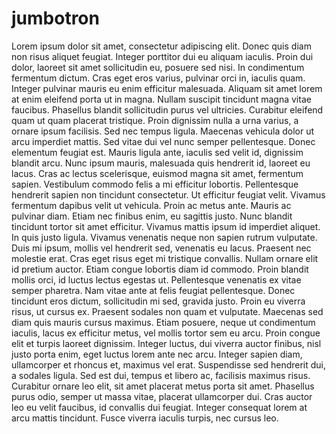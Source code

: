 # jumbotron
Lorem ipsum dolor sit amet, consectetur adipiscing elit. Donec quis diam non risus aliquet feugiat. Integer porttitor dui eu aliquam iaculis. Proin dui dolor, laoreet sit amet sollicitudin eu, posuere sed nisi. In condimentum fermentum dictum. Cras eget eros varius, pulvinar orci in, iaculis quam. Integer pulvinar mauris eu enim efficitur malesuada. Aliquam sit amet lorem at enim eleifend porta ut in magna. Nullam suscipit tincidunt magna vitae faucibus. Phasellus blandit sollicitudin purus vel ultricies. Curabitur eleifend quam ut quam placerat tristique. Proin dignissim nulla a urna varius, a ornare ipsum facilisis. Sed nec tempus ligula. Maecenas vehicula dolor ut arcu imperdiet mattis.  Sed vitae dui vel nunc semper pellentesque. Donec elementum feugiat est. Mauris ligula ante, iaculis sed velit id, dignissim blandit arcu. Nunc ipsum mauris, malesuada quis hendrerit id, laoreet eu lacus. Cras ac lectus scelerisque, euismod magna sit amet, fermentum sapien. Vestibulum commodo felis a mi efficitur lobortis. Pellentesque hendrerit sapien non tincidunt consectetur. Ut efficitur feugiat velit. Vivamus fermentum dapibus velit ut vehicula. Proin ac metus ante.  Mauris ac pulvinar diam. Etiam nec finibus enim, eu sagittis justo. Nunc blandit tincidunt tortor sit amet efficitur. Vivamus mattis ipsum id imperdiet aliquet. In quis justo ligula. Vivamus venenatis neque non sapien rutrum vulputate. Duis mi ipsum, mollis vel hendrerit sed, venenatis eu lacus. Praesent nec molestie erat.  Cras eget risus eget mi tristique convallis. Nullam ornare elit id pretium auctor. Etiam congue lobortis diam id commodo. Proin blandit mollis orci, id luctus lectus egestas ut. Pellentesque venenatis ex vitae semper pharetra. Nam vitae ante at felis feugiat pellentesque. Donec tincidunt eros dictum, sollicitudin mi sed, gravida justo. Proin eu viverra risus, ut cursus ex. Praesent sodales non quam et vulputate. Maecenas sed diam quis mauris cursus maximus. Etiam posuere, neque ut condimentum iaculis, lacus ex efficitur metus, vel mollis tortor sem eu arcu.  Proin congue elit et turpis laoreet dignissim. Integer luctus, dui viverra auctor finibus, nisl justo porta enim, eget luctus lorem ante nec arcu. Integer sapien diam, ullamcorper et rhoncus et, maximus vel erat. Suspendisse sed hendrerit dui, a sodales ligula. Sed est dui, tempus et libero ac, facilisis maximus risus. Curabitur ornare leo elit, sit amet placerat metus porta sit amet. Phasellus purus odio, semper ut massa vitae, placerat ullamcorper dui. Cras auctor leo eu velit faucibus, id convallis dui feugiat. Integer consequat lorem at arcu mattis tincidunt. Fusce viverra iaculis turpis, nec cursus leo.
